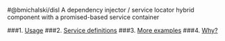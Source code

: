 #@bmichalski/disl
A dependency injector / service locator hybrid component with a promised-based service container

###1. [Usage](docs/1-usage.md)
###2. [Service definitions](docs/2-service-definitions.md)
###3. [More examples](docs/3-more-examples.md)
###4. [Why?](docs/4-why.md)
